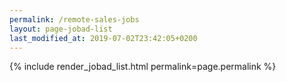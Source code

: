 ```yaml
---
permalink: /remote-sales-jobs
layout: page-jobad-list
last_modified_at: 2019-07-02T23:42:05+0200
---
```

{% include render_jobad_list.html permalink=page.permalink %}
